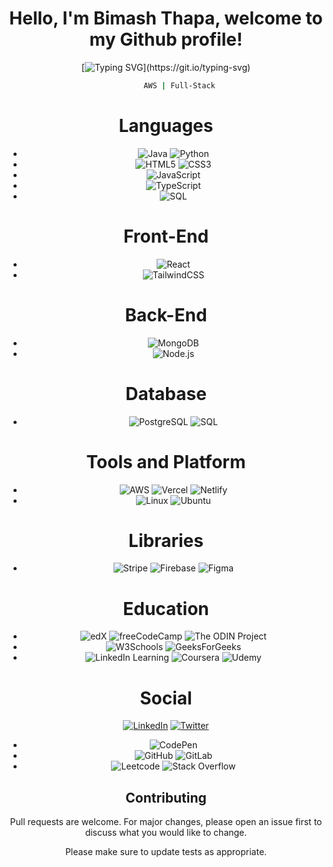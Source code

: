 <div align="center">
  
# Hello, I'm Bimash Thapa, welcome to my Github profile! 

[![Typing SVG](https://readme-typing-svg.herokuapp.com?font=Fira+Code&pause=1000&color=ADD8E6&center=true&vCenter=true&width=435&lines=Software+Developer;Full+Stack+Engineer;Cloud+Engineer;)](https://git.io/typing-svg)


```bash
      AWS | Full-Stack
```

# Languages
- ![Java](https://img.shields.io/badge/Java-%23E34A86?style=flat&logo=java&logoColor=white)  ![Python](https://img.shields.io/badge/Python-%233B77A8?style=flat&logo=python&logoColor=white)
- ![HTML5](https://img.shields.io/badge/HTML5-E34F26?style=flat&logo=html5&logoColor=white)  ![CSS3](https://img.shields.io/badge/CSS3-1572B6?style=flat&logo=css3&logoColor=white) 
- ![JavaScript](https://img.shields.io/badge/JavaScript-F7DF1E?logo=javascript&logoColor=000)
- ![TypeScript](https://img.shields.io/badge/TypeScript-3178C6?style=flat&logo=typescript&logoColor=white)
- ![SQL](https://img.shields.io/badge/SQL-%2307405B?style=flat&logo=sqlite&logoColor=white)

# Front-End
- ![React](https://img.shields.io/badge/React-61DAFB?style=flat&logo=react&logoColor=black)
- ![TailwindCSS](https://img.shields.io/badge/Tailwind_CSS-06B6D4?style=flat&logo=tailwind-css&logoColor=white)


# Back-End
- ![MongoDB](https://img.shields.io/badge/MongoDB-47A248?style=flat&logo=mongodb&logoColor=white)  
- ![Node.js](https://img.shields.io/badge/Node.js-43853D?style=flat&logo=node.js&logoColor=white)


# Database
- ![PostgreSQL](https://img.shields.io/badge/PostgreSQL-%233C7EBB?style=flat&logo=postgresql&logoColor=white) ![SQL](https://img.shields.io/badge/SQL-%2307405B?style=flat&logo=sqlite&logoColor=white)

# Tools and Platform
- ![AWS](https://img.shields.io/badge/Amazon_AWS-232F3E?style=flat&logo=amazon-web-services&logoColor=white) ![Vercel](https://img.shields.io/badge/Vercel-%23000000.svg?logo=vercel&logoColor=white)  ![Netlify](https://img.shields.io/badge/Netlify-00C7B7?style=flat&logo=netlify&logoColor=white)
- ![Linux](https://img.shields.io/badge/Linux-FCC624?style=flat&logo=linux&logoColor=black) ![Ubuntu](https://img.shields.io/badge/Ubuntu-E95420?style=flat&logo=ubuntu&logoColor=white) 

# Libraries
- ![Stripe](https://img.shields.io/badge/Stripe-5851DD?logo=stripe&logoColor=fff) ![Firebase](https://img.shields.io/badge/Firebase-039BE5?logo=Firebase&logoColor=white) ![Figma](https://img.shields.io/badge/Figma-F24E1E?logo=figma&logoColor=white)

# Education
- ![edX](https://img.shields.io/badge/edX-02262B?logo=edx&logoColor=fff) ![freeCodeCamp](https://img.shields.io/badge/freeCodeCamp-0A0A23?logo=freecodecamp&logoColor=fff) ![The ODIN Project](https://img.shields.io/badge/The%20Odin%20Project-A9792B?logo=theodinproject&logoColor=fff)
- ![W3Schools](https://img.shields.io/badge/W3Schools-04AA6D?logo=w3schools&logoColor=fff) ![GeeksForGeeks](https://img.shields.io/badge/GeeksforGeeks-298D46?logo=geeksforgeeks&logoColor=white)
- ![LinkedIn Learning](https://img.shields.io/badge/LinkedIn%20Learning-0A66C2?logo=linkedin&logoColor=fff) ![Coursera](https://img.shields.io/badge/Coursera-0056D2?logo=coursera&logoColor=fff) ![Udemy](https://img.shields.io/badge/Udemy-A435F0?logo=udemy&logoColor=fff)

# Social
<div align="center">
  
[ <a href="https://www.linkedin.com/feed/"><img src="https://img.shields.io/badge/LinkedIn-0077B5?style=for-the-badge&logo=linkedin&logoColor=white" alt="LinkedIn"></a>](https://www.linkedin.com/in/bimash-thapa-2060-2003-/)    [ <a href="https://x.com/"><img src="https://img.shields.io/badge/Twitter-000000?style=for-the-badge&logo=x&logoColor=white" alt="Twitter"></a>](https://x.com/thapa_bimash)
- ![CodePen](https://img.shields.io/badge/Codepen-000000?style=flat&logo=codepen&logoColor=white)
- ![GitHub](https://img.shields.io/badge/GitHub-181717?style=flat&logo=github&logoColor=white) ![GitLab](https://img.shields.io/badge/GitLab-FC6D26?style=flat&logo=gitlab&logoColor=white)
- ![Leetcode](https://img.shields.io/badge/-LeetCode-FFA116?style=flat&logo=LeetCode&logoColor=black) ![Stack Overflow](https://img.shields.io/badge/Stack_Overflow-F58025?style=flat&logo=stack-overflow&logoColor=white)


  
## Contributing

Pull requests are welcome. For major changes, please open an issue first
to discuss what you would like to change.

Please make sure to update tests as appropriate.
